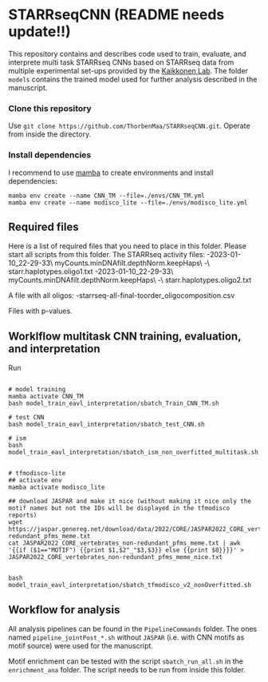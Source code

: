 # STARRseqCNN (README needs update!!)

This repository contains and describes code used to train, evaluate, and interprete multi task STARRseq CNNs based on STARRseq data from multiple experimental set-ups provided by the [Kaikkonen Lab](https://uefconnect.uef.fi/en/group/cardiovascular-genomics-kaikkonen-lab/). The folder `models` contains the trained model used for further analysis described in the manuscript. 

### Clone this repository
Use `git clone https://github.com/ThorbenMaa/STARRseqCNN.git`. Operate from inside the directory.

### Install dependencies
I recommend to use [mamba](https://mamba.readthedocs.io/en/latest/installation.html) to create environments and install dependencies:

```
mamba env create --name CNN_TM --file=./envs/CNN_TM.yml
mamba env create --name modisco_lite --file=./envs/modisco_lite.yml
```


## Required files
Here is a list of required files that you need to place in this folder. Please start all scripts from this folder.
The STARRseq activity files:
 -2023-01-10_22-29-33\ myCounts.minDNAfilt.depthNorm.keepHaps\ -\ starr.haplotypes.oligo1.txt
 -2023-01-10_22-29-33\ myCounts.minDNAfilt.depthNorm.keepHaps\ -\ starr.haplotypes.oligo2.txt

A file with all oligos:
 -starrseq-all-final-toorder_oligocomposition.csv

Files with p-values.



## Worklflow multitask CNN training, evaluation, and interpretation

Run
```

# model training
mamba activate CNN_TM
bash model_train_eavl_interpretation/sbatch_Train_CNN_TM.sh

# test CNN
bash model_train_eavl_interpretation/sbatch_test_CNN.sh

# ism
bash model_train_eavl_interpretation/sbatch_ism_non_overfitted_multitask.sh


# tfmodisco-lite
## activate env
mamba activate modisco_lite

## download JASPAR and make it nice (without making it nice only the motif names but not the IDs will be displayed in the tfmodisco reports)
wget https://jaspar.genereg.net/download/data/2022/CORE/JASPAR2022_CORE_vertebrates_non-redundant_pfms_meme.txt
cat JASPAR2022_CORE_vertebrates_non-redundant_pfms_meme.txt | awk '{{if ($1=="MOTIF") {{print $1,$2"_"$3,$3}} else {{print $0}}}}' > JASPAR2022_CORE_vertebrates_non-redundant_pfms_meme_nice.txt


bash model_train_eavl_interpretation/sbatch_tfmodisco_v2_nonOverfitted.sh
```

## Workflow for analysis
All analysis pipelines can be found in the `PipelineCommands` folder. The ones named `pipeline_jointPost_*.sh` without `JASPAR` (i.e. with CNN motifs as motif source) were used for the manuscript.

Motif enrichment can be tested with the script `sbatch_run_all.sh` in the `enrichment_ana` folder. The script needs to be run from inside this folder.





